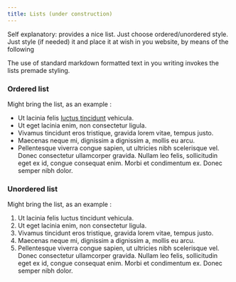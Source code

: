 ```yaml
---
title: Lists (under construction)
---
```


Self explanatory: provides a nice  list. Just choose ordered/unordered style.
Just style (if needed) it and place it at wish in you website, by means of the following 

The use of standard markdown formatted text in you writing invokes the lists premade styling.


### Ordered list 

Might bring the list, as an example :

- Ut lacinia felis [luctus tincidunt](https://www.google.com) vehicula. 
- Ut eget lacinia enim, non consectetur ligula. 
- Vivamus tincidunt eros tristique, gravida lorem vitae, tempus justo. 
- Maecenas neque mi, dignissim a dignissim a, mollis eu arcu. 
- Pellentesque viverra congue sapien, ut ultricies nibh scelerisque vel. Donec consectetur ullamcorper gravida. Nullam leo felis, sollicitudin eget ex id, congue consequat enim. Morbi et condimentum ex. Donec semper nibh dolor.

### Unordered list 

Might bring the list, as an example :

1. Ut lacinia felis luctus tincidunt vehicula. 
1. Ut eget lacinia enim, non consectetur ligula. 
1. Vivamus tincidunt eros tristique, gravida lorem vitae, tempus justo. 
1. Maecenas neque mi, dignissim a dignissim a, mollis eu arcu. 
1. Pellentesque viverra congue sapien, ut ultricies nibh scelerisque vel. Donec consectetur ullamcorper gravida. Nullam leo felis, sollicitudin eget ex id, congue consequat enim. Morbi et condimentum ex. Donec semper nibh dolor.


